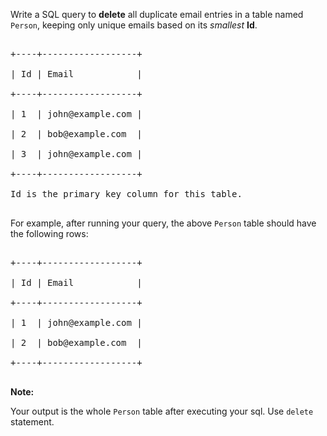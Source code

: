 Write a SQL query to __delete__ all duplicate email entries in a table named `` Person ``, keeping only unique emails based on its _smallest_ __Id__.

<pre>
+----+------------------+
| Id | Email            |
+----+------------------+
| 1  | john@example.com |
| 2  | bob@example.com  |
| 3  | john@example.com |
+----+------------------+
Id is the primary key column for this table.
</pre>

For example, after running your query, the above `` Person `` table should have the following rows:

<pre>
+----+------------------+
| Id | Email            |
+----+------------------+
| 1  | john@example.com |
| 2  | bob@example.com  |
+----+------------------+
</pre>

__Note:__

Your output is the whole `` Person ``&nbsp;table after executing your sql. Use `` delete `` statement.